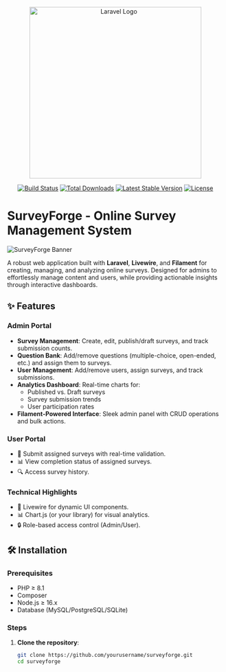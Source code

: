 <p align="center"><a href="https://laravel.com" target="_blank"><img src="https://raw.githubusercontent.com/laravel/art/master/logo-lockup/5%20SVG/2%20CMYK/1%20Full%20Color/laravel-logolockup-cmyk-red.svg" width="400" alt="Laravel Logo"></a></p>

<p align="center">
<a href="https://github.com/laravel/framework/actions"><img src="https://github.com/laravel/framework/workflows/tests/badge.svg" alt="Build Status"></a>
<a href="https://packagist.org/packages/laravel/framework"><img src="https://img.shields.io/packagist/dt/laravel/framework" alt="Total Downloads"></a>
<a href="https://packagist.org/packages/laravel/framework"><img src="https://img.shields.io/packagist/v/laravel/framework" alt="Latest Stable Version"></a>
<a href="https://packagist.org/packages/laravel/framework"><img src="https://img.shields.io/packagist/l/laravel/framework" alt="License"></a>
</p>

# SurveyForge - Online Survey Management System

![SurveyForge Banner](https://via.placeholder.com/1200x400.png?text=SurveyForge+Banner)

A robust web application built with **Laravel**, **Livewire**, and **Filament** for creating, managing, and analyzing online surveys. Designed for admins to effortlessly manage content and users, while providing actionable insights through interactive dashboards.

## ✨ Features

### **Admin Portal**
- **Survey Management**: Create, edit, publish/draft surveys, and track submission counts.
- **Question Bank**: Add/remove questions (multiple-choice, open-ended, etc.) and assign them to surveys.
- **User Management**: Add/remove users, assign surveys, and track submissions.
- **Analytics Dashboard**: Real-time charts for:
  - Published vs. Draft surveys
  - Survey submission trends
  - User participation rates
- **Filament-Powered Interface**: Sleek admin panel with CRUD operations and bulk actions.

### **User Portal**
- 📝 Submit assigned surveys with real-time validation.
- 📊 View completion status of assigned surveys.
- 🔍 Access survey history.

### **Technical Highlights**
- 🚀 Livewire for dynamic UI components.
- 📊 Chart.js (or your library) for visual analytics.
- 🔒 Role-based access control (Admin/User).

## 🛠️ Installation

### Prerequisites
- PHP ≥ 8.1
- Composer
- Node.js ≥ 16.x
- Database (MySQL/PostgreSQL/SQLite)

### Steps
1. **Clone the repository**:
   ```bash
   git clone https://github.com/yourusername/surveyforge.git
   cd surveyforge
